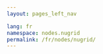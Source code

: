 ```yaml
---
layout: pages_left_nav

lang: fr
namespace: nodes.nugrid
permalink: /fr/nodes/nugrid/
---
```


<!-- Content start -->

<!-- Content end -->
